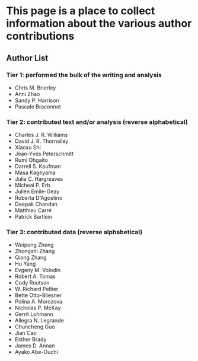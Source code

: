 # This page is a place to collect information about the various author contributions # 

## Author List ##
### Tier 1: performed the bulk of the writing and analysis ###
* Chris M. Brierley
* Anni Zhao
* Sandy P. Harrison
* Pascale Braconnot

### Tier 2: contributed text and/or analysis (reverse alphabetical) ### 
* Charles J. R. Williams
* David J. R. Thornalley
* Xiaoxu Shi
* Jean-Yves Peterschmitt
* Rumi Ohgaito
* Darrell S. Kaufman
* Masa Kageyama
* Julia C. Hargreaves
* Micheal P. Erb
* Julien Emile-Geay
* Roberta D'Agostino
* Deepak Chandan
* Matthieu Carré
* Patrick Bartlein

### Tier 3: contributed data (reverse alphabetical) ### 
* Weipeng Zheng
* Zhongshi Zhang
* Qiong Zhang
* Hu Yang
* Evgeny M. Volodin
* Robert A. Tomas
* Cody Routson
* W. Richard Peltier
* Bette Otto-Bliesner
* Polina A. Morozova
* Nicholas P. McKay
* Gerrit Lohmann
* Allegra N. Legrande
* Chuncheng Guo
* Jian Cao
* Esther Brady
* James D. Annan
* Ayako Abe-Ouchi
